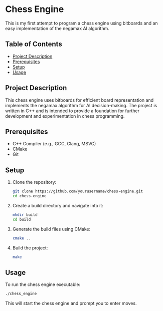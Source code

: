 # Chess Engine

This is my first attempt to program a chess engine using bitboards and an easy implementation of the negamax AI algorithm.

## Table of Contents

- [Project Description](#project-description)
- [Prerequisites](#prerequisites)
- [Setup](#setup)
- [Usage](#usage)

## Project Description

This chess engine uses bitboards for efficient board representation and implements the negamax algorithm for AI decision-making. The project is written in C++ and is intended to provide a foundation for further development and experimentation in chess programming.

## Prerequisites

- C++ Compiler (e.g., GCC, Clang, MSVC)
- CMake
- Git

## Setup

1. Clone the repository:

   ```sh
   git clone https://github.com/yourusername/chess-engine.git
   cd chess-engine
   ```

2. Create a build directory and navigate into it:

   ```sh
   mkdir build
   cd build
   ```

3. Generate the build files using CMake:

   ```sh
   cmake ..
   ```

4. Build the project:

   ```sh
   make
   ```

## Usage

To run the chess engine executable:

   ```sh
   ./chess_engine
   ```

This will start the chess engine and prompt you to enter moves.
